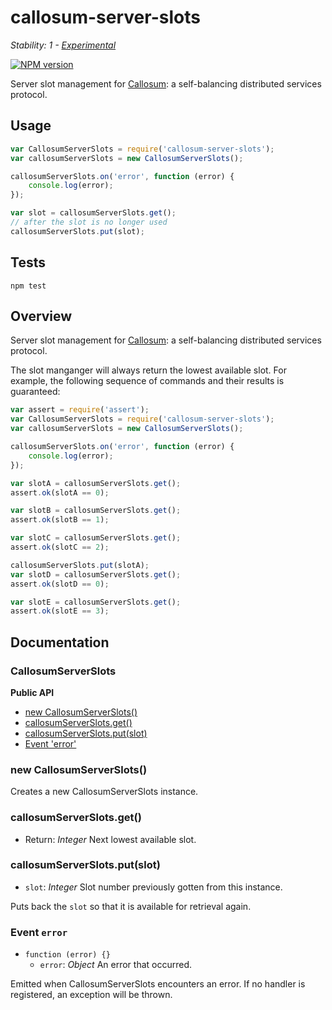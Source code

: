 # callosum-server-slots

_Stability: 1 - [Experimental](https://github.com/tristanls/stability-index#stability-1---experimental)_

[![NPM version](https://badge.fury.io/js/callosum-server-slots.png)](http://npmjs.org/package/callosum-server-slots)

Server slot management for [Callosum](https://github.com/tristanls/callosum): a self-balancing distributed services protocol.

## Usage

```javascript
var CallosumServerSlots = require('callosum-server-slots');
var callosumServerSlots = new CallosumServerSlots();

callosumServerSlots.on('error', function (error) {
    console.log(error); 
});

var slot = callosumServerSlots.get();
// after the slot is no longer used
callosumServerSlots.put(slot);
```

## Tests

    npm test

## Overview

Server slot management for [Callosum](https://github.com/tristanls/callosum): a self-balancing distributed services protocol.

The slot manganger will always return the lowest available slot. For example, the following sequence of commands and their results is guaranteed:

```javascript
var assert = require('assert');
var CallosumServerSlots = require('callosum-server-slots');
var callosumServerSlots = new CallosumServerSlots();

callosumServerSlots.on('error', function (error) {
    console.log(error); 
});

var slotA = callosumServerSlots.get();
assert.ok(slotA == 0);

var slotB = callosumServerSlots.get();
assert.ok(slotB == 1);

var slotC = callosumServerSlots.get();
assert.ok(slotC == 2);

callosumServerSlots.put(slotA);
var slotD = callosumServerSlots.get();
assert.ok(slotD == 0);

var slotE = callosumServerSlots.get();
assert.ok(slotE == 3);
```
## Documentation

### CallosumServerSlots

**Public API**

  * [new CallosumServerSlots()](#new-callosumserverslots)
  * [callosumServerSlots.get()](#callosumserverslotsget)
  * [callosumServerSlots.put(slot)](#callosumserverslotsputslot)
  * [Event 'error'](#event-error)

### new CallosumServerSlots()

Creates a new CallosumServerSlots instance.

### callosumServerSlots.get()

  * Return: _Integer_ Next lowest available slot.

### callosumServerSlots.put(slot)

  * `slot`: _Integer_ Slot number previously gotten from this instance.

Puts back the `slot` so that it is available for retrieval again.

### Event `error`

  * `function (error) {}`
    * `error`: _Object_ An error that occurred.

Emitted when CallosumServerSlots encounters an error. If no handler is registered, an exception will be thrown.
